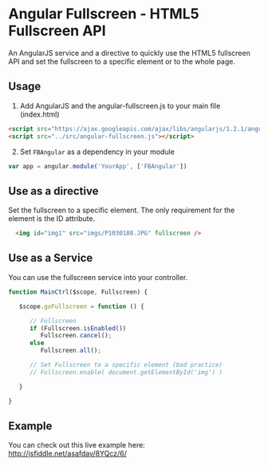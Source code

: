 Angular Fullscreen - HTML5 Fullscreen API 
=======

An AngularJS service and a directive to quickly use the HTML5 fullscreen API and set the fullscreen to a specific element or to the whole page.


## Usage
1. Add AngularJS and the angular-fullscreen.js to your main file (index.html)
	
```html
<script src="https://ajax.googleapis.com/ajax/libs/angularjs/1.2.1/angular.min.js"></script>
<script src="../src/angular-fullscreen.js"></script>
```

2. Set `FBAngular` as a dependency in your module
  ```javascript
  var app = angular.module('YourApp', ['FBAngular'])
  ```
## Use as a directive
Set the fullscreen to a specific element. The only requirement for the element is the ID attribute.
  ```html
	<img id="img1" src="imgs/P1030188.JPG" fullscreen />
  ```
## Use as a Service
You can use the fullscreen service into your controller.  

```javascript
function MainCtrl($scope, Fullscreen) {

   $scope.goFullscreen = function () {

      // Fullscreen
      if (Fullscreen.isEnabled())
         Fullscreen.cancel();
      else
         Fullscreen.all();

      // Set Fullscreen to a specific element (bad practice)
      // Fullscreen.enable( document.getElementById('img') )

   }

}
```

## Example
You can check out this live example here: http://jsfiddle.net/asafdav/8YQcz/6/
